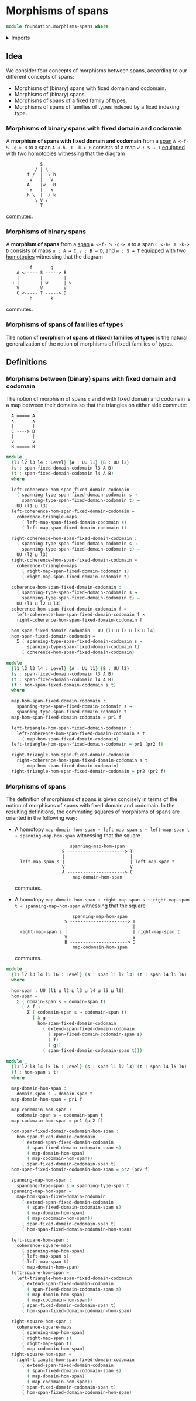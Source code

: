 # Morphisms of spans

```agda
module foundation.morphisms-spans where
```

<details><summary>Imports</summary>

```agda
open import foundation.dependent-pair-types
open import foundation.spans
open import foundation.universe-levels

open import foundation-core.cartesian-product-types
open import foundation-core.commuting-squares-of-maps
open import foundation-core.commuting-triangles-of-maps
open import foundation-core.extensions-spans
```

</details>

## Idea

We consider four concepts of morphisms between spans, according to our different
concepts of spans:

- Morphisms of (binary) spans with fixed domain and codomain.
- Morphisms of (binary) spans.
- Morphisms of spans of a fixed family of types.
- Morphisms of spans of families of types indexed by a fixed indexing type.

### Morphisms of binary spans with fixed domain and codomain

A **morphism of spans with fixed domain and codomain** from a
[span](foundation.spans.md) `A <-f- S -g-> B` to a span `A <-h- T -k-> B`
consists of a map `w : S → T` [equipped](foundation.structure.md) with two
[homotopies](foundation-core.homotopies.md) witnessing that the diagram

```text
             S
           / | \
        f /  |  \ h
         V   |   V
        A    |w   B
         ∧   |   ∧
        h \  |  / k
           \ V /
             T
```

[commutes](foundation.commuting-squares-of-maps.md).

### Morphisms of binary spans

A **morphism of spans** from a [span](foundation.spans.md) `A <-f- S -g-> B` to
a span `C <-h- T -k-> D` consists of maps `u : A → C`, `v : B → D`, and
`w : S → T` [equipped](foundation.structure.md) with two
[homotopies](foundation-core.homotopies.md) witnessing that the diagram

```text
         f       g
    A <----- S -----> B
    |        |        |
  u |        | w      | v
    V        V        V
    C <----- T -----> D
         h       k
```

commutes.

### Morphisms of spans of families of types

The notion of **morphism of spans of (fixed) families of types** is the natural
generalization of the notion of morphisms of (fixed) families of types.

## Definitions

### Morphisms between (binary) spans with fixed domain and codomain

The notion of morphism of spans `c` and `d` with fixed domain and codomain is a
map between their domains so that the triangles on either side commute:

```text
  A ===== A
  ∧       ∧
  |       |
  C ----> D
  |       |
  v       v
  B ===== B
```

```agda
module _
  {l1 l2 l3 l4 : Level} {A : UU l1} {B : UU l2}
  (s : span-fixed-domain-codomain l3 A B)
  (t : span-fixed-domain-codomain l4 A B)
  where

  left-coherence-hom-span-fixed-domain-codomain :
    ( spanning-type-span-fixed-domain-codomain s →
      spanning-type-span-fixed-domain-codomain t) →
    UU (l1 ⊔ l3)
  left-coherence-hom-span-fixed-domain-codomain =
    coherence-triangle-maps
      ( left-map-span-fixed-domain-codomain s)
      ( left-map-span-fixed-domain-codomain t)

  right-coherence-hom-span-fixed-domain-codomain :
    ( spanning-type-span-fixed-domain-codomain s →
      spanning-type-span-fixed-domain-codomain t) →
    UU (l2 ⊔ l3)
  right-coherence-hom-span-fixed-domain-codomain =
    coherence-triangle-maps
      ( right-map-span-fixed-domain-codomain s)
      ( right-map-span-fixed-domain-codomain t)

  coherence-hom-span-fixed-domain-codomain :
    ( spanning-type-span-fixed-domain-codomain s →
      spanning-type-span-fixed-domain-codomain t) →
    UU (l1 ⊔ l2 ⊔ l3)
  coherence-hom-span-fixed-domain-codomain f =
    left-coherence-hom-span-fixed-domain-codomain f ×
    right-coherence-hom-span-fixed-domain-codomain f

  hom-span-fixed-domain-codomain : UU (l1 ⊔ l2 ⊔ l3 ⊔ l4)
  hom-span-fixed-domain-codomain =
    Σ ( spanning-type-span-fixed-domain-codomain s →
        spanning-type-span-fixed-domain-codomain t)
      ( coherence-hom-span-fixed-domain-codomain)

module _
  {l1 l2 l3 l4 : Level} {A : UU l1} {B : UU l2}
  (s : span-fixed-domain-codomain l3 A B)
  (t : span-fixed-domain-codomain l4 A B)
  (f : hom-span-fixed-domain-codomain s t)
  where

  map-hom-span-fixed-domain-codomain :
    spanning-type-span-fixed-domain-codomain s →
    spanning-type-span-fixed-domain-codomain t
  map-hom-span-fixed-domain-codomain = pr1 f

  left-triangle-hom-span-fixed-domain-codomain :
    left-coherence-hom-span-fixed-domain-codomain s t
      ( map-hom-span-fixed-domain-codomain)
  left-triangle-hom-span-fixed-domain-codomain = pr1 (pr2 f)

  right-triangle-hom-span-fixed-domain-codomain :
    right-coherence-hom-span-fixed-domain-codomain s t
      ( map-hom-span-fixed-domain-codomain)
  right-triangle-hom-span-fixed-domain-codomain = pr2 (pr2 f)
```

### Morphisms of spans

The definition of morphisms of spans is given concisely in terms of the notion
of morphisms of spans with fixed domain and codomain. In the resulting
definitions, the commuting squares of morphisms of spans are oriented in the
following way:

- A homotopy
  `map-domain-hom-span ∘ left-map-span s ~ left-map-span t ∘ spanning-map-hom-span`
  witnessing that the square

  ```text
                       spanning-map-hom-span
                    S ----------------------> T
                    |                         |
    left-map-span s |                         | left-map-span t
                    V                         V
                    A ----------------------> C
                        map-domain-hom-span
  ```

  commutes.

- A homotopy
  `map-domain-hom-span ∘ right-map-span s ~ right-map-span t ∘ spanning-map-hom-span`
  witnessing that the square

  ```text
                        spanning-map-hom-span
                     S ----------------------> T
                     |                         |
    right-map-span s |                         | right-map-span t
                     V                         V
                     B ----------------------> D
                        map-codomain-hom-span
  ```

  commutes.

```agda
module _
  {l1 l2 l3 l4 l5 l6 : Level} (s : span l1 l2 l3) (t : span l4 l5 l6)
  where

  hom-span : UU (l1 ⊔ l2 ⊔ l3 ⊔ l4 ⊔ l5 ⊔ l6)
  hom-span =
    Σ ( domain-span s → domain-span t)
      ( λ f →
        Σ ( codomain-span s → codomain-span t)
          ( λ g →
            hom-span-fixed-domain-codomain
              ( extend-span-fixed-domain-codomain
                ( span-fixed-domain-codomain-span s)
                ( f)
                ( g))
              ( span-fixed-domain-codomain-span t)))

module _
  {l1 l2 l3 l4 l5 l6 : Level} (s : span l1 l2 l3) (t : span l4 l5 l6)
  (f : hom-span s t)
  where

  map-domain-hom-span :
    domain-span s → domain-span t
  map-domain-hom-span = pr1 f

  map-codomain-hom-span :
    codomain-span s → codomain-span t
  map-codomain-hom-span = pr1 (pr2 f)

  hom-span-fixed-domain-codomain-hom-span :
    hom-span-fixed-domain-codomain
      ( extend-span-fixed-domain-codomain
        ( span-fixed-domain-codomain-span s)
        ( map-domain-hom-span)
        ( map-codomain-hom-span))
      ( span-fixed-domain-codomain-span t)
  hom-span-fixed-domain-codomain-hom-span = pr2 (pr2 f)

  spanning-map-hom-span :
    spanning-type-span s → spanning-type-span t
  spanning-map-hom-span =
    map-hom-span-fixed-domain-codomain
      ( extend-span-fixed-domain-codomain
        ( span-fixed-domain-codomain-span s)
        ( map-domain-hom-span)
        ( map-codomain-hom-span))
      ( span-fixed-domain-codomain-span t)
      ( hom-span-fixed-domain-codomain-hom-span)

  left-square-hom-span :
    coherence-square-maps
      ( spanning-map-hom-span)
      ( left-map-span s)
      ( left-map-span t)
      ( map-domain-hom-span)
  left-square-hom-span =
    left-triangle-hom-span-fixed-domain-codomain
      ( extend-span-fixed-domain-codomain
        ( span-fixed-domain-codomain-span s)
        ( map-domain-hom-span)
        ( map-codomain-hom-span))
      ( span-fixed-domain-codomain-span t)
      ( hom-span-fixed-domain-codomain-hom-span)

  right-square-hom-span :
    coherence-square-maps
      ( spanning-map-hom-span)
      ( right-map-span s)
      ( right-map-span t)
      ( map-codomain-hom-span)
  right-square-hom-span =
    right-triangle-hom-span-fixed-domain-codomain
      ( extend-span-fixed-domain-codomain
        ( span-fixed-domain-codomain-span s)
        ( map-domain-hom-span)
        ( map-codomain-hom-span))
      ( span-fixed-domain-codomain-span t)
      ( hom-span-fixed-domain-codomain-hom-span)
```
